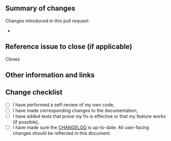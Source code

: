 ## Summary of changes

<!-- Please write a comprehensive summary of your changes and what was the motivation behind them -->

Changes introduced in this pull request:

-

## Reference issue to close (if applicable)

<!-- Include the issue reference this pull request is connected to -->
<!-- See more keywords here https://docs.github.com/en/issues/tracking-your-work-with-issues/linking-a-pull-request-to-an-issue#linking-a-pull-request-to-an-issue-using-a-keyword -->
<!--(e.g. Closes #1)-->

Closes

## Other information and links

<!-- Add any other context about the pull request here. Those might be helpful links based on your investigation, relevant commits from this or other repositories or anything else -->

## Change checklist

<!-- Please add a changelog entry for your change if needed. -->
<!-- Follow this format https://keepachangelog.com/en/1.0.0/ -->

- [ ] I have performed a self-review of my own code,
- [ ] I have made corresponding changes to the documentation,
- [ ] I have added tests that prove my fix is effective or that my feature works
      (if possible),
- [ ] I have made sure the
      [CHANGELOG](https://github.com/ChainSafe/forest/blob/main/CHANGELOG.md) is
      up-to-date. All user-facing changes should be reflected in this document.

<!-- Thank you 🔥 -->
